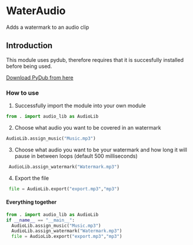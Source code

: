# WaterAudio
Adds a watermark to an audio clip
## Introduction

This module uses pydub, therefore requires that it is succesfully installed before being used.

[Download PyDub from here](https://github.com/jiaaro/pydub "Pydub's git")

### How to use

1) Successfully import the module into your own module

```python
from . import audio_lib as AudioLib
```

2) Choose what audio you want to be covered in an watermark

```python
AudioLib.assign_music("Music.mp3")
```

3) Choose what audio you want to be your watermark and how long it will pause in between loops (default 500 milliseconds)

```python
 AudioLib.assign_watermark("Watermark.mp3")
```
4) Export the file

```python
 file = AudioLib.export("export.mp3","mp3")
```

#### Everything together
```python
from . import audio_lib as AudioLib
if __name__ == "__main__":
  AudioLib.assign_music("Music.mp3")
  AudioLib.assign_watermark("Watermark.mp3")
  file = AudioLib.export("export.mp3","mp3")
```
